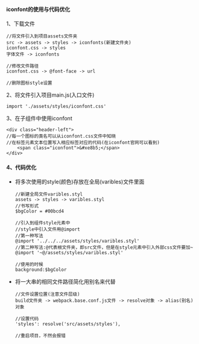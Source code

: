 #### iconfont的使用与代码优化

1、下载文件

```
//将文件引入到项目assets文件夹
src -> assets -> styles -> iconfonts(新建文件夹)
iconfont.css -> styles
字体文件 -> iconfonts

//修改文件路径
iconfont.css -> @font-face -> url

//删除图标style设置
```

2、将文件引入项目main.js(入口文件)

```
import './assets/styles/iconfont.css'
```

3、在子组件中使用iconfont

```
<div class="header-left">
//每一个图标的类名可以从iconfont.css文件中知晓
//在标签元素文本位置写入相应标签对应的代码(在iconfont官网可以看到)
	<span class="iconfont">&#xe8b5;</span>
</div>
```



#### 4、代码优化

* 将多次使用的style(颜色)存放在全局(varibles)文件里面

  ```
  //新建全局文件varibles.styl
  assets -> styles -> varibles.styl
  //书写形式
  $bgColor = #00bcd4
  
  //引入到组件style元素中
  //style中引入文件用@import
  //第一种写法
  @import '../../../assets/styles/varibles.styl'
  //第二种写法:@代表根文件夹，即src文件，但是在style元素中引入外部css文件要加~
  @import '~@/assets/styles/varibles.styl'
  
  //使用的时候
  background:$bgColor
  ```

* 将一大串的相同文件路径简化用别名来代替

  ```
  //文件设置位置(注意文件层级)
  build文件夹 -> webpack.base.conf.js文件 -> resolve对象 -> alias(别名)对象
  
  //设置代码
  'styles': resolve('src/assets/styles'),
  
  //重启项目，不然会报错
  ```

  